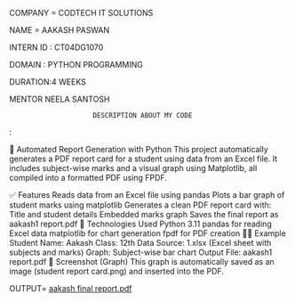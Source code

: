 COMPANY = CODTECH IT SOLUTIONS

NAME = AAKASH PASWAN

INTERN ID : CT04DG1070

DOMAIN : PYTHON PROGRAMMING

DURATION:4 WEEKS

MENTOR NEELA SANTOSH

                         DESCRIPTION ABOUT MY CODE
:

📄 Automated Report Generation with Python
This project automatically generates a PDF report card for a student using data from an Excel file. It includes subject-wise marks and a visual graph using Matplotlib, all compiled into a formatted PDF using FPDF.

✅ Features
Reads data from an Excel file using pandas
Plots a bar graph of student marks using matplotlib
Generates a clean PDF report card with:
Title and student details
Embedded marks graph
Saves the final report as aakash1 report.pdf
🧰 Technologies Used
Python 3.11
pandas for reading Excel data
matplotlib for chart generation
fpdf for PDF creation
🧑‍🎓 Example
Student Name: Aakash
Class: 12th
Data Source: 1.xlsx (Excel sheet with subjects and marks)
Graph: Subject-wise bar chart
Output File: aakash1 report.pdf
📸 Screenshot (Graph)
This graph is automatically saved as an image (student report card.png) and inserted into the PDF.

OUTPUT= [aakash final report.pdf](https://github.com/user-attachments/files/20996478/aakash.final.report.pdf)
